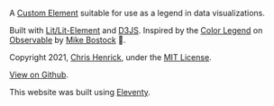 A [Custom Element](https://developer.mozilla.org/en-US/docs/Web/Web_Components/Using_custom_elements) suitable for use as a legend in data visualizations.

Built with [Lit/Lit-Element](https://lit.dev/) and [D3JS](https://d3js.org/). Inspired by the [Color Legend](https://observablehq.com/@d3/color-legend) on [Observable](https://observablehq.com) by [Mike Bostock](https://observablehq.com/@mbostock) 🙏.

Copyright 2021, [Chris Henrick](https://clhenrick.io/), under the [MIT License](https://github.com/clhenrick/color-legend-element/blob/main/LICENSE).

[View on Github](https://github.com/clhenrick/color-legend-element).

This website was built using [Eleventy](https://www.11ty.dev/).
